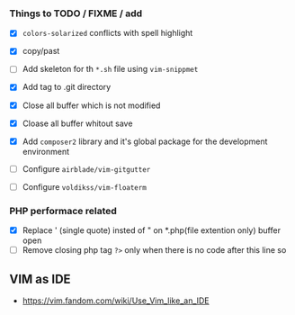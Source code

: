 ### Things to TODO / FIXME / add

- [x] `colors-solarized` conflicts with spell highlight
- [x] copy/past
- [ ] Add skeleton for th `*.sh` file using `vim-snippmet`
- [x] Add tag to .git directory
- [x] Close all buffer which is not modified
- [x] Cloase all buffer whitout save
- [x] Add `composer2` library and it's global package for the development environment
- [ ] Configure `airblade/vim-gitgutter`
- [ ] Configure `voldikss/vim-floaterm`



### PHP performace related

- [x] Replace ' (single quote) insted of " on *.php(file extention only) buffer open
- [ ] Remove closing php tag `?>` only when there is no code after this line so

## VIM as IDE
- https://vim.fandom.com/wiki/Use_Vim_like_an_IDE
